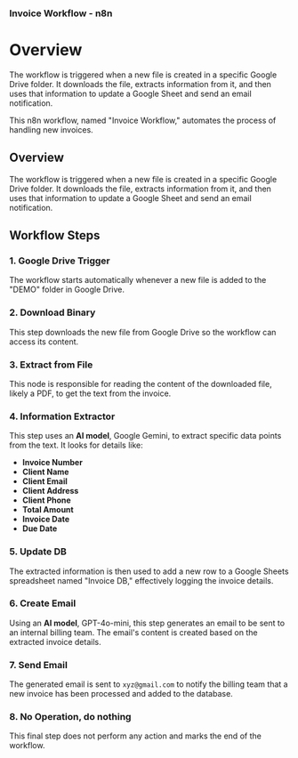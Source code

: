 ###  Invoice Workflow - n8n

# Overview
The workflow is triggered when a new file is created in a specific Google Drive folder. It downloads the file, extracts information from it, and then uses that information to update a Google Sheet and send an email notification.

This n8n workflow, named "Invoice Workflow," automates the process of handling new invoices.

## Overview

The workflow is triggered when a new file is created in a specific Google Drive folder. It downloads the file, extracts information from it, and then uses that information to update a Google Sheet and send an email notification.

## Workflow Steps

### 1\. **Google Drive Trigger**

The workflow starts automatically whenever a new file is added to the "DEMO" folder in Google Drive.

### 2\. **Download Binary**

This step downloads the new file from Google Drive so the workflow can access its content.

### 3\. **Extract from File**

This node is responsible for reading the content of the downloaded file, likely a PDF, to get the text from the invoice.

### 4\. **Information Extractor**

This step uses an **AI model**, Google Gemini, to extract specific data points from the text. It looks for details like:

  - **Invoice Number**
  - **Client Name**
  - **Client Email**
  - **Client Address**
  - **Client Phone**
  - **Total Amount**
  - **Invoice Date**
  - **Due Date**

### 5\. **Update DB**

The extracted information is then used to add a new row to a Google Sheets spreadsheet named "Invoice DB," effectively logging the invoice details.

### 6\. **Create Email**

Using an **AI model**, GPT-4o-mini, this step generates an email to be sent to an internal billing team. The email's content is created based on the extracted invoice details.

### 7\. **Send Email**

The generated email is sent to `xyz@gmail.com` to notify the billing team that a new invoice has been processed and added to the database.

### 8\. **No Operation, do nothing**

This final step does not perform any action and marks the end of the workflow.
